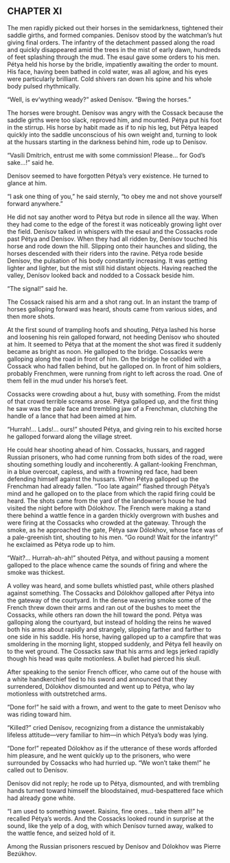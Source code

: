 ## CHAPTER XI

The men rapidly picked out their horses in the semidarkness, tightened
their saddle girths, and formed companies. Denísov stood by the
watchman’s hut giving final orders. The infantry of the detachment
passed along the road and quickly disappeared amid the trees in the mist
of early dawn, hundreds of feet splashing through the mud. The esaul
gave some orders to his men. Pétya held his horse by the bridle,
impatiently awaiting the order to mount. His face, having been bathed
in cold water, was all aglow, and his eyes were particularly brilliant.
Cold shivers ran down his spine and his whole body pulsed rhythmically.

“Well, is ev’wything weady?” asked Denísov. “Bwing the horses.”

The horses were brought. Denísov was angry with the Cossack because the
saddle girths were too slack, reproved him, and mounted. Pétya put his
foot in the stirrup. His horse by habit made as if to nip his leg, but
Pétya leaped quickly into the saddle unconscious of his own weight and,
turning to look at the hussars starting in the darkness behind him, rode
up to Denísov.

“Vasíli Dmítrich, entrust me with some commission! Please... for God’s
sake...!” said he.

Denísov seemed to have forgotten Pétya’s very existence. He turned to
glance at him.

“I ask one thing of you,” he said sternly, “to obey me and not shove
yourself forward anywhere.”

He did not say another word to Pétya but rode in silence all the way.
When they had come to the edge of the forest it was noticeably growing
light over the field. Denísov talked in whispers with the esaul and
the Cossacks rode past Pétya and Denísov. When they had all ridden by,
Denísov touched his horse and rode down the hill. Slipping onto their
haunches and sliding, the horses descended with their riders into the
ravine. Pétya rode beside Denísov, the pulsation of his body constantly
increasing. It was getting lighter and lighter, but the mist still hid
distant objects. Having reached the valley, Denísov looked back and
nodded to a Cossack beside him.

“The signal!” said he.

The Cossack raised his arm and a shot rang out. In an instant the tramp
of horses galloping forward was heard, shouts came from various sides,
and then more shots.

At the first sound of trampling hoofs and shouting, Pétya lashed his
horse and loosening his rein galloped forward, not heeding Denísov who
shouted at him. It seemed to Pétya that at the moment the shot was
fired it suddenly became as bright as noon. He galloped to the bridge.
Cossacks were galloping along the road in front of him. On the bridge
he collided with a Cossack who had fallen behind, but he galloped on.
In front of him soldiers, probably Frenchmen, were running from right
to left across the road. One of them fell in the mud under his horse’s
feet.

Cossacks were crowding about a hut, busy with something. From the midst
of that crowd terrible screams arose. Pétya galloped up, and the
first thing he saw was the pale face and trembling jaw of a Frenchman,
clutching the handle of a lance that had been aimed at him.

“Hurrah!... Lads!... ours!” shouted Pétya, and giving rein to his
excited horse he galloped forward along the village street.

He could hear shooting ahead of him. Cossacks, hussars, and ragged
Russian prisoners, who had come running from both sides of the road,
were shouting something loudly and incoherently. A gallant-looking
Frenchman, in a blue overcoat, capless, and with a frowning red face,
had been defending himself against the hussars. When Pétya galloped
up the Frenchman had already fallen. “Too late again!” flashed through
Pétya’s mind and he galloped on to the place from which the rapid firing
could be heard. The shots came from the yard of the landowner’s house
he had visited the night before with Dólokhov. The French were making
a stand there behind a wattle fence in a garden thickly overgrown with
bushes and were firing at the Cossacks who crowded at the gateway.
Through the smoke, as he approached the gate, Pétya saw Dólokhov, whose
face was of a pale-greenish tint, shouting to his men. “Go round! Wait
for the infantry!” he exclaimed as Pétya rode up to him.

“Wait?... Hurrah-ah-ah!” shouted Pétya, and without pausing a moment
galloped to the place whence came the sounds of firing and where the
smoke was thickest.

A volley was heard, and some bullets whistled past, while others plashed
against something. The Cossacks and Dólokhov galloped after Pétya into
the gateway of the courtyard. In the dense wavering smoke some of the
French threw down their arms and ran out of the bushes to meet the
Cossacks, while others ran down the hill toward the pond. Pétya was
galloping along the courtyard, but instead of holding the reins he waved
both his arms about rapidly and strangely, slipping farther and farther
to one side in his saddle. His horse, having galloped up to a campfire
that was smoldering in the morning light, stopped suddenly, and Pétya
fell heavily on to the wet ground. The Cossacks saw that his arms and
legs jerked rapidly though his head was quite motionless. A bullet had
pierced his skull.

After speaking to the senior French officer, who came out of the house
with a white handkerchief tied to his sword and announced that
they surrendered, Dólokhov dismounted and went up to Pétya, who lay
motionless with outstretched arms.

“Done for!” he said with a frown, and went to the gate to meet Denísov
who was riding toward him.

“Killed?” cried Denísov, recognizing from a distance the unmistakably
lifeless attitude—very familiar to him—in which Pétya’s body was lying.

“Done for!” repeated Dólokhov as if the utterance of these words
afforded him pleasure, and he went quickly up to the prisoners, who
were surrounded by Cossacks who had hurried up. “We won’t take them!” he
called out to Denísov.

Denísov did not reply; he rode up to Pétya, dismounted, and with
trembling hands turned toward himself the bloodstained, mud-bespattered
face which had already gone white.

“I am used to something sweet. Raisins, fine ones... take them all!” he
recalled Pétya’s words. And the Cossacks looked round in surprise at the
sound, like the yelp of a dog, with which Denísov turned away, walked to
the wattle fence, and seized hold of it.

Among the Russian prisoners rescued by Denísov and Dólokhov was Pierre
Bezúkhov.





